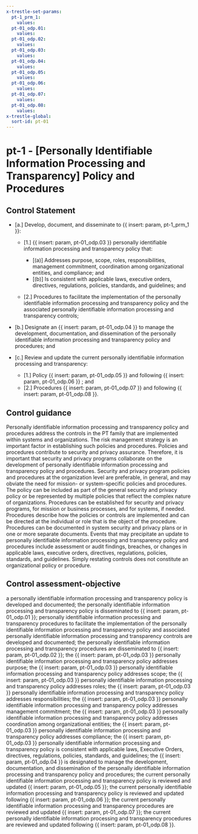 ```yaml
---
x-trestle-set-params:
  pt-1_prm_1:
    values:
  pt-01_odp.01:
    values:
  pt-01_odp.02:
    values:
  pt-01_odp.03:
    values:
  pt-01_odp.04:
    values:
  pt-01_odp.05:
    values:
  pt-01_odp.06:
    values:
  pt-01_odp.07:
    values:
  pt-01_odp.08:
    values:
x-trestle-global:
  sort-id: pt-01
---
```


# pt-1 - \[Personally Identifiable Information Processing and Transparency\] Policy and Procedures

## Control Statement

- \[a.\] Develop, document, and disseminate to {{ insert: param, pt-1_prm_1 }}:

  - \[1.\] {{ insert: param, pt-01_odp.03 }} personally identifiable information processing and transparency policy that:

    - \[(a)\] Addresses purpose, scope, roles, responsibilities, management commitment, coordination among organizational entities, and compliance; and
    - \[(b)\] Is consistent with applicable laws, executive orders, directives, regulations, policies, standards, and guidelines; and

  - \[2.\] Procedures to facilitate the implementation of the personally identifiable information processing and transparency policy and the associated personally identifiable information processing and transparency controls;

- \[b.\] Designate an {{ insert: param, pt-01_odp.04 }} to manage the development, documentation, and dissemination of the personally identifiable information processing and transparency policy and procedures; and

- \[c.\] Review and update the current personally identifiable information processing and transparency:

  - \[1.\] Policy {{ insert: param, pt-01_odp.05 }} and following {{ insert: param, pt-01_odp.06 }} ; and
  - \[2.\] Procedures {{ insert: param, pt-01_odp.07 }} and following {{ insert: param, pt-01_odp.08 }}.

## Control guidance

Personally identifiable information processing and transparency policy and procedures address the controls in the PT family that are implemented within systems and organizations. The risk management strategy is an important factor in establishing such policies and procedures. Policies and procedures contribute to security and privacy assurance. Therefore, it is important that security and privacy programs collaborate on the development of personally identifiable information processing and transparency policy and procedures. Security and privacy program policies and procedures at the organization level are preferable, in general, and may obviate the need for mission- or system-specific policies and procedures. The policy can be included as part of the general security and privacy policy or be represented by multiple policies that reflect the complex nature of organizations. Procedures can be established for security and privacy programs, for mission or business processes, and for systems, if needed. Procedures describe how the policies or controls are implemented and can be directed at the individual or role that is the object of the procedure. Procedures can be documented in system security and privacy plans or in one or more separate documents. Events that may precipitate an update to personally identifiable information processing and transparency policy and procedures include assessment or audit findings, breaches, or changes in applicable laws, executive orders, directives, regulations, policies, standards, and guidelines. Simply restating controls does not constitute an organizational policy or procedure.

## Control assessment-objective

a personally identifiable information processing and transparency policy is developed and documented;
the personally identifiable information processing and transparency policy is disseminated to {{ insert: param, pt-01_odp.01 }};
personally identifiable information processing and transparency procedures to facilitate the implementation of the personally identifiable information processing and transparency policy and associated personally identifiable information processing and transparency controls are developed and documented;
the personally identifiable information processing and transparency procedures are disseminated to {{ insert: param, pt-01_odp.02 }};
the {{ insert: param, pt-01_odp.03 }} personally identifiable information processing and transparency policy addresses purpose;
the {{ insert: param, pt-01_odp.03 }} personally identifiable information processing and transparency policy addresses scope;
the {{ insert: param, pt-01_odp.03 }} personally identifiable information processing and transparency policy addresses roles;
the {{ insert: param, pt-01_odp.03 }} personally identifiable information processing and transparency policy addresses responsibilities;
the {{ insert: param, pt-01_odp.03 }} personally identifiable information processing and transparency policy addresses management commitment;
the {{ insert: param, pt-01_odp.03 }} personally identifiable information processing and transparency policy addresses coordination among organizational entities;
the {{ insert: param, pt-01_odp.03 }} personally identifiable information processing and transparency policy addresses compliance;
the {{ insert: param, pt-01_odp.03 }} personally identifiable information processing and transparency policy is consistent with applicable laws, Executive Orders, directives, regulations, policies, standards, and guidelines;
the {{ insert: param, pt-01_odp.04 }} is designated to manage the development, documentation, and dissemination of the personally identifiable information processing and transparency policy and procedures;
the current personally identifiable information processing and transparency policy is reviewed and updated {{ insert: param, pt-01_odp.05 }};
the current personally identifiable information processing and transparency policy is reviewed and updated following {{ insert: param, pt-01_odp.06 }};
the current personally identifiable information processing and transparency procedures are reviewed and updated {{ insert: param, pt-01_odp.07 }};
the current personally identifiable information processing and transparency procedures are reviewed and updated following {{ insert: param, pt-01_odp.08 }}.
